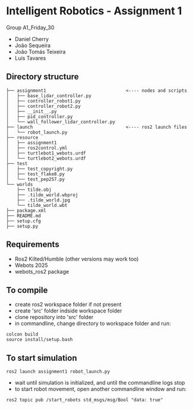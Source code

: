 # Intelligent Robotics - Assignment 1
Group A1_Friday_30
- Daniel Cherry
- João Sequeira
- João Tomás Teixeira
- Luís Tavares

## Directory structure
```
├── assignment1                              <---- nodes and scripts
│   ├── base_lidar_controller.py
│   ├── controller_robot1.py
│   ├── controller_robot2.py
│   ├── __init__.py
│   ├── pid_controller.py
│   └── wall_follower_lidar_controller.py
├── launch                                   <---- ros2 launch files
│   └── robot_launch.py
├── resource                      
│   ├── assignment1
│   ├── ros2control.yml
│   ├── turtlebot1_webots.urdf
│   └── turtlebot2_webots.urdf
├── test
│   ├── test_copyright.py
│   ├── test_flake8.py
│   └── test_pep257.py
└── worlds 
    ├── tilde.obj
    ├── .tilde_world.wbproj
    ├── .tilde_world.jpg
    └── tilde_world.wbt
├── package.xml
├── README.md
├── setup.cfg
├── setup.py
```

## Requirements
- Ros2 Kilted/Humble (other versions may work too)
- Webots 2025
- webots_ros2 package

## To compile
- create ros2 workspace folder if not present
- create 'src' folder indside workspace folder
- clone repository into 'src' folder
- in commandline, change directory to workspace folder and run:
```
colcon build
source install/setup.bash
```
## To start simulation
```
ros2 launch assignment1 robot_launch.py
```
- wait until simulation is initialized, and until the commandline logs stop
- to start robot movement, open another commandline window and run:
```
ros2 topic pub /start_robots std_msgs/msg/Bool "data: true"
```



